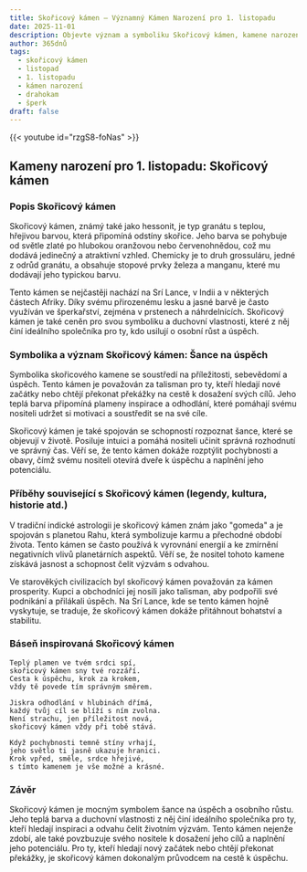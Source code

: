 ```yaml
---
title: Skořicový kámen – Významný Kámen Narození pro 1. listopadu
date: 2025-11-01
description: Objevte význam a symboliku Skořicový kámen, kamene narození pro 1. listopadu, který symbolizuje Šance na úspěch. Přečtěte si legendy a inspirující příběhy.
author: 365dnů
tags:
  - skořicový kámen
  - listopad
  - 1. listopadu
  - kámen narození
  - drahokam
  - šperk
draft: false
---
```


{{< youtube id="rzgS8-foNas" >}}

## Kameny narození pro 1. listopadu: Skořicový kámen

### Popis Skořicový kámen

Skořicový kámen, známý také jako hessonit, je typ granátu s teplou, hřejivou barvou, která připomíná odstíny skořice. Jeho barva se pohybuje od světle zlaté po hlubokou oranžovou nebo červenohnědou, což mu dodává jedinečný a atraktivní vzhled. Chemicky je to druh grossuláru, jedné z odrůd granátu, a obsahuje stopové prvky železa a manganu, které mu dodávají jeho typickou barvu.

Tento kámen se nejčastěji nachází na Srí Lance, v Indii a v některých částech Afriky. Díky svému přirozenému lesku a jasné barvě je často využíván ve šperkařství, zejména v prstenech a náhrdelnících. Skořicový kámen je také ceněn pro svou symboliku a duchovní vlastnosti, které z něj činí ideálního společníka pro ty, kdo usilují o osobní růst a úspěch.

### Symbolika a význam Skořicový kámen: Šance na úspěch

Symbolika skořicového kamene se soustředí na příležitosti, sebevědomí a úspěch. Tento kámen je považován za talisman pro ty, kteří hledají nové začátky nebo chtějí překonat překážky na cestě k dosažení svých cílů. Jeho teplá barva připomíná plameny inspirace a odhodlání, které pomáhají svému nositeli udržet si motivaci a soustředit se na své cíle.

Skořicový kámen je také spojován se schopností rozpoznat šance, které se objevují v životě. Posiluje intuici a pomáhá nositeli učinit správná rozhodnutí ve správný čas. Věří se, že tento kámen dokáže rozptýlit pochybnosti a obavy, čímž svému nositeli otevírá dveře k úspěchu a naplnění jeho potenciálu.

### Příběhy související s Skořicový kámen (legendy, kultura, historie atd.)

V tradiční indické astrologii je skořicový kámen znám jako "gomeda" a je spojován s planetou Rahu, která symbolizuje karmu a přechodné období života. Tento kámen se často používá k vyrovnání energií a ke zmírnění negativních vlivů planetárních aspektů. Věří se, že nositel tohoto kamene získává jasnost a schopnost čelit výzvám s odvahou.

Ve starověkých civilizacích byl skořicový kámen považován za kámen prosperity. Kupci a obchodníci jej nosili jako talisman, aby podpořili své podnikání a přilákali úspěch. Na Srí Lance, kde se tento kámen hojně vyskytuje, se traduje, že skořicový kámen dokáže přitáhnout bohatství a stabilitu.

### Báseň inspirovaná Skořicový kámen

```
Teplý plamen ve tvém srdci spí,  
skořicový kámen sny tvé rozzáří.  
Cesta k úspěchu, krok za krokem,  
vždy tě povede tím správným směrem.

Jiskra odhodlání v hlubinách dřímá,  
každý tvůj cíl se blíží s ním zvolna.  
Není strachu, jen příležitost nová,  
skořicový kámen vždy při tobě stává.

Když pochybnosti temně stíny vrhají,  
jeho světlo ti jasně ukazuje hranici.  
Krok vpřed, směle, srdce hřejivé,  
s tímto kamenem je vše možné a krásné.
```

### Závěr

Skořicový kámen je mocným symbolem šance na úspěch a osobního růstu. Jeho teplá barva a duchovní vlastnosti z něj činí ideálního společníka pro ty, kteří hledají inspiraci a odvahu čelit životním výzvám. Tento kámen nejenže zdobí, ale také povzbuzuje svého nositele k dosažení jeho cílů a naplnění jeho potenciálu. Pro ty, kteří hledají nový začátek nebo chtějí překonat překážky, je skořicový kámen dokonalým průvodcem na cestě k úspěchu.